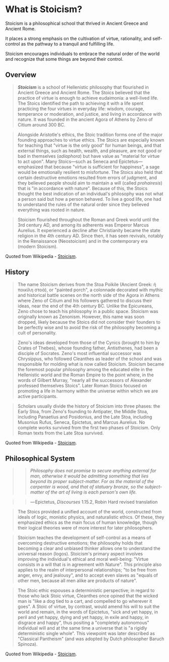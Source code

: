 # What is Stoicism?

Stoicism is a philosophical school that thrived in Ancient Greece and Ancient Rome.  

It places a strong emphasis on the cultivation of virtue, rationality, and self-control as the pathway to a tranquil and fulfilling life.  

Stoicism encourages individuals to embrace the natural order of the world and recognize that some things are beyond their control. 

## Overview

> ***Stoicism*** is a school of Hellenistic philosophy that flourished in Ancient Greece and Ancient Rome. The Stoics believed that the practice of virtue is enough to achieve eudaimonia: a well-lived life. The Stoics identified the path to achieving it with a life spent practicing the four virtues in everyday life: wisdom, courage, temperance or moderation, and justice, and living in accordance with nature. It was founded in the ancient Agora of Athens by Zeno of Citium around 300 BC. 

> Alongside Aristotle's ethics, the Stoic tradition forms one of the major founding approaches to virtue ethics. The Stoics are especially known for teaching that "virtue is the only good" for human beings, and that external things, such as health, wealth, and pleasure, are not good or bad in themselves (*adiaphora*) but have value as "material for virtue to act upon". Many Stoics—such as Seneca and Epictetus—emphasized that because "virtue is sufficient for happiness", a sage would be emotionally resilient to misfortune. The Stoics also held that certain destructive emotions resulted from errors of judgment, and they believed people should aim to maintain a will (called *prohairesis*) that is "in accordance with nature". Because of this, the Stoics thought the best indication of an individual's philosophy was not what a person said but how a person behaved. To live a good life, one had to understand the rules of the natural order since they believed everything was rooted in nature. 

> Stoicism flourished throughout the Roman and Greek world until the 3rd century AD, and among its adherents was Emperor Marcus Aurelius. It experienced a decline after Christianity became the state religion in the 4th century AD. Since then, it has seen revivals, notably in the Renaissance (Neostoicism) and in the contemporary era (modern Stoicism). 

Quoted from Wikipedia - [Stoicism](https://en.wikipedia.org/wiki/Stoicism). 

## History

> The name Stoicism derives from the Stoa Poikile (Ancient Greek: ἡ ποικίλη στοά), or "painted porch", a colonnade decorated with mythic and historical battle scenes on the north side of the Agora in Athens where Zeno of Citium and his followers gathered to discuss their ideas, near the end of the 4th century BC. Unlike the Epicureans, Zeno chose to teach his philosophy in a public space. Stoicism was originally known as Zenonism. However, this name was soon dropped, likely because the Stoics did not consider their founders to be perfectly wise and to avoid the risk of the philosophy becoming a cult of personality. 

> Zeno's ideas developed from those of the Cynics (brought to him by Crates of Thebes), whose founding father, Antisthenes, had been a disciple of Socrates. Zeno's most influential successor was Chrysippus, who followed Cleanthes as leader of the school and was responsible for molding what is now called Stoicism. Stoicism became the foremost popular philosophy among the educated elite in the Hellenistic world and the Roman Empire to the point where, in the words of Gilbert Murray, "nearly all the successors of Alexander professed themselves Stoics". Later Roman Stoics focused on promoting a life in harmony within the universe within which we are active participants. 

> Scholars usually divide the history of Stoicism into three phases: the Early Stoa, from Zeno's founding to Antipater, the Middle Stoa, including Panaetius and Posidonius, and the Late Stoa, including Musonius Rufus, Seneca, Epictetus, and Marcus Aurelius. No complete works survived from the first two phases of Stoicism. Only Roman texts from the Late Stoa survived. 

Quoted from Wikipedia - [Stoicism](https://en.wikipedia.org/wiki/Stoicism). 

## Philosophical System

>> *Philosophy does not promise to secure anything external for man, otherwise it would be admitting something that lies beyond its proper subject-matter. For as the material of the carpenter is wood, and that of statuary bronze, so the subject-matter of the art of living is each person's own life.* 

>> — Epictetus, *Discourses* 1.15.2, Robin Hard revised translation 

> The Stoics provided a unified account of the world, constructed from ideals of logic, monistic physics, and naturalistic ethics. Of these, they emphasized ethics as the main focus of human knowledge, though their logical theories were of more interest for later philosophers. 

> Stoicism teaches the development of self-control as a means of overcoming destructive emotions; the philosophy holds that becoming a clear and unbiased thinker allows one to understand the universal reason (logos). Stoicism's primary aspect involves improving the individual's ethical and moral well-being: "Virtue consists in a will that is in agreement with Nature". This principle also applies to the realm of interpersonal relationships; "to be free from anger, envy, and jealousy", and to accept even slaves as "equals of other men, because all men alike are products of nature". 

> The Stoic ethic espouses a deterministic perspective; in regard to those who lack Stoic virtue, Cleanthes once opined that the wicked man is "like a dog tied to a cart, and compelled to go wherever it goes". A Stoic of virtue, by contrast, would amend his will to suit the world and remain, in the words of Epictetus, "sick and yet happy, in peril and yet happy, dying and yet happy, in exile and happy, in disgrace and happy", thus positing a "completely autonomous" individual will and at the same time a universe that is "a rigidly deterministic single whole". This viewpoint was later described as "Classical Pantheism" (and was adopted by Dutch philosopher Baruch Spinoza). 

Quoted from Wikipedia - [Stoicism](https://en.wikipedia.org/wiki/Stoicism). 
